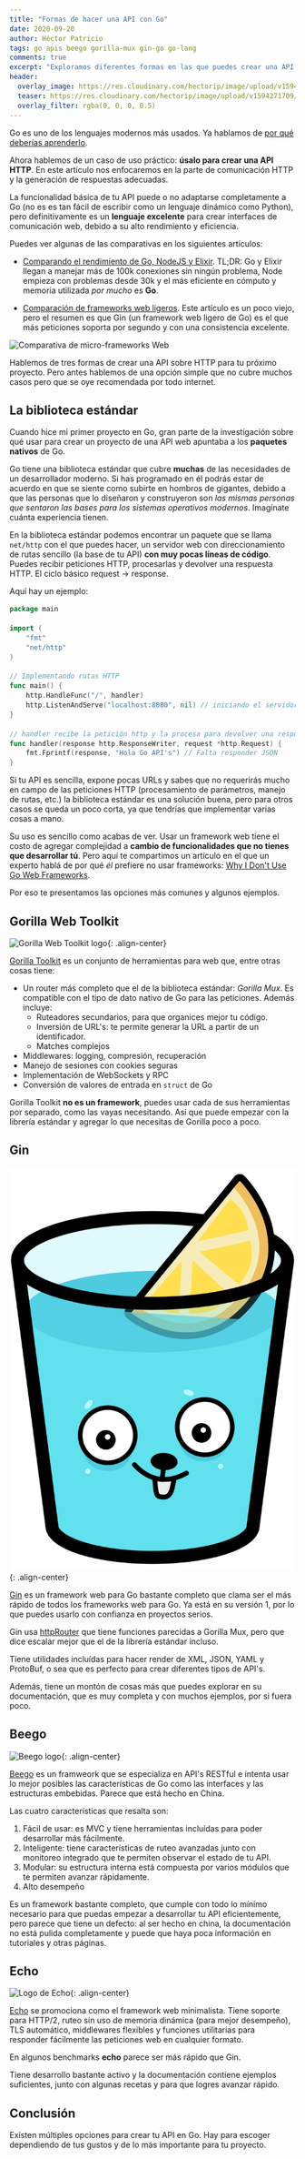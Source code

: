 ```yaml
---
title: "Formas de hacer una API con Go"
date: 2020-09-20
author: Héctor Patricio
tags: go apis beego gorilla-mux gin-go go-lang
comments: true
excerpt: "Exploramos diferentes formas en las que puedes crear una API con Go, el lenguaje enfocado en la eficiencia de los programas permitiendo productividad para los programadores."
header:
  overlay_image: https://res.cloudinary.com/hectorip/image/upload/v1594271709/CA5123E3-5CCD-4A32-A4D0-2DE9B27A13E8_pfxvrn.jpg
  teaser: https://res.cloudinary.com/hectorip/image/upload/v1594271709/CA5123E3-5CCD-4A32-A4D0-2DE9B27A13E8_pfxvrn.jpg
  overlay_filter: rgba(0, 0, 0, 0.5)
---
```


Go es uno de los lenguajes modernos más usados. Ya hablamos de [por qué deberías aprenderlo](/2019/09/01/por-que-deberias-aprender-go.html).

Ahora hablemos de un caso de uso práctico: **úsalo para crear una API HTTP**. En este artículo nos enfocaremos en la parte de comunicación HTTP y la generación de respuestas adecuadas.

La funcionalidad básica de tu API puede o no adaptarse completamente a Go (no es es tan fácil de escribir como un lenguaje dinámico como Python), pero definitivamente es un **lenguaje excelente** para crear interfaces de comunicación web, debido a su alto rendimiento y eficiencia.

Puedes ver algunas de las comparativas en los siguientes artículos:

- [Comparando el rendimiento de Go, NodeJS y Elixir](https://stressgrid.com/blog/benchmarking_go_vs_node_vs_elixir/). TL;DR: Go y Elixir llegan a manejar más de 100k conexiones sin ningún problema, Node empieza con problemas desde 30k y el más eficiente en cómputo y memoria utilizada _por mucho_ es **Go**.

- [Comparación de frameworks web ligeros](https://github.com/mroth/phoenix-showdown). Este artículo es un poco viejo, pero el resumen es que Gin (un framework web ligero de Go) es el que más peticiones soporta por segundo y con una consistencia excelente.

![Comparativa de micro-frameworks Web](https://res.cloudinary.com/hectorip/image/upload/v1574629781/Screenshot_2019-11-24_15.09.25_ozqwcu.png)

Hablemos de tres formas de crear una API sobre HTTP para tu próximo proyecto. Pero antes hablemos de una opción simple que no cubre muchos casos pero que se oye recomendada por todo internet.

## La biblioteca estándar

Cuando hice mi primer proyecto en Go, gran parte de la investigación sobre qué usar para crear un proyecto de una API web apuntaba a los **paquetes nativos** de Go.

Go tiene una biblioteca estándar que cubre **muchas** de las necesidades de un desarrollador moderno. Si has programado en él podrás estar de acuerdo en que se siente como subirte en hombros de gigantes, debido a que las personas que lo diseñaron y construyeron son _las mismas personas que sentaron las bases para los sistemas operativos modernos_. Imagínate cuánta experiencia tienen.

En la biblioteca estándar podemos encontrar un paquete que se llama `net/http` con el que puedes hacer, un servidor web con direccionamiento de rutas sencillo (la base de tu API) **con muy pocas líneas de código**. Puedes recibir peticiones HTTP, procesarlas y devolver una respuesta HTTP. El ciclo básico request -> response.

Aquí hay un ejemplo:

```go
package main

import (
	"fmt"
	"net/http"
)

// Implementando rutas HTTP
func main() {
	http.HandleFunc("/", handler)
	http.ListenAndServe("localhost:8080", nil) // iniciando el servidor
}

// handler recibe la petición http y la procesa para devolver una respuesta http
func handler(response http.ResponseWriter, request *http.Request) {
	fmt.Fprintf(response, "Hola Go API's") // Falta responder JSON
}
```

Si tu API es sencilla, expone pocas URLs y sabes que no requerirás mucho en campo de las peticiones HTTP (procesamiento de parámetros, manejo de rutas, etc.) la biblioteca estándar es una solución buena, pero para otros casos se queda un poco corta, ya que tendrías que implementar varias cosas a mano.

Su uso es sencillo como acabas de ver. Usar un framework web tiene el costo de agregar complejidad a **cambio de funcionalidades que no tienes que desarrollar tú**. Pero aquí te compartimos un artículo en el que un experto hablá de por qué _él_ prefiere no usar frameworks: [Why I Don't Use Go Web Frameworks](https://medium.com/code-zen/why-i-don-t-use-go-web-frameworks-1087e1facfa4).

Por eso te presentamos las opciones más comunes y algunos ejemplos.

## Gorilla Web Toolkit

![Gorilla Web Toolkit logo](https://avatars2.githubusercontent.com/u/489566?s=200&v=4){: .align-center}

[Gorilla Toolkit](https://www.gorillatoolkit.org/) es un conjunto de herramientas para web que, entre otras cosas tiene:

- Un router más completo que el de la biblioteca estándar: *Gorilla Mux*. Es compatible con el tipo de dato nativo de Go para las peticiones. Además incluye:
  - Ruteadores secundarios, para que organices mejor tu código.
  - Inversión de URL's: te permite generar la URL a partir de un identificador.
  - Matches complejos
- Middlewares: logging, compresión, recuperación
- Manejo de sesiones con cookies seguras
- Implementación de WebSockets y RPC
- Conversión de valores de entrada en `struct` de Go

Gorilla Toolkit **no es un framework**, puedes usar cada de sus herramientas por separado, como las vayas necesitando. Así que puede empezar con la librería estándar y agregar lo que necesitas de Gorilla poco a poco.

## Gin
![Gin go logo](https://raw.githubusercontent.com/gin-gonic/logo/master/color.png){: .align-center}

[Gin](https://github.com/gin-gonic/gin) es un framework web para Go bastante completo que clama ser el más rápido de todos los frameworks web para Go. Ya está en su versión 1, por lo que puedes usarlo con confianza en proyectos serios.

Gin usa [httpRouter](https://github.com/julienschmidt/httprouter) que tiene funciones parecidas a Gorilla Mux, pero que dice escalar mejor que el de la librería estándar incluso.

Tiene utilidades incluídas para hacer render de XML, JSON, YAML y ProtoBuf, o sea que es perfecto para crear diferentes tipos de API's.

Además, tiene un montón de cosas más que puedes explorar en su documentación, que es muy completa y con muchos ejemplos, por si fuera poco.

## Beego

![Beego logo](https://beego.me/static/img/beego_purple.png){: .align-center}

[Beego](https://beego.me/) es un framweork que se especializa en API's RESTful e intenta usar lo mejor posibles las características de Go como las interfaces y las estructuras embebidas. Parece que está hecho en China.

Las cuatro características que resalta son:

1. Fácil de usar: es MVC  y tiene herramientas incluídas para poder desarrollar más fácilmente.
2. Inteligente: tiene características de ruteo avanzadas junto con monitoreo integrado que te permiten observar el estado de tu API.
3. Modular: su estructura interna está compuesta por varios módulos que te permiten avanzar rápidamente.
4. Alto desempeño

Es un framework bastante completo, que cumple con todo lo mínimo necesario para que puedas empezar a desarrollar tu API eficientemente, pero parece que tiene un defecto: al ser hecho en china, la documentación no está pulida completamente y puede que haya poca información en tutoriales y otras páginas.

## Echo

![Logo de Echo](https://cdn.labstack.com/images/echo-logo.svg){: .align-center}

[Echo](https://echo.labstack.com/) se promociona como el framework web minimalista. Tiene soporte para HTTP/2, ruteo sin uso de memoria dinámica (para mejor desempeño), TLS automático, middlewares flexibles y funciones utilitarias para responder fácilmente las peticiones web en cualquier formato.

En algunos benchmarks **echo** parece ser más rápido que Gin.

Tiene desarrollo bastante activo y la documentación contiene ejemplos suficientes, junto con algunas recetas y para que logres avanzar rápido.

## Conclusión

Existen múltiples opciones para crear tu API en Go. Hay para escoger dependiendo de tus gustos y de lo más importante para tu proyecto.
